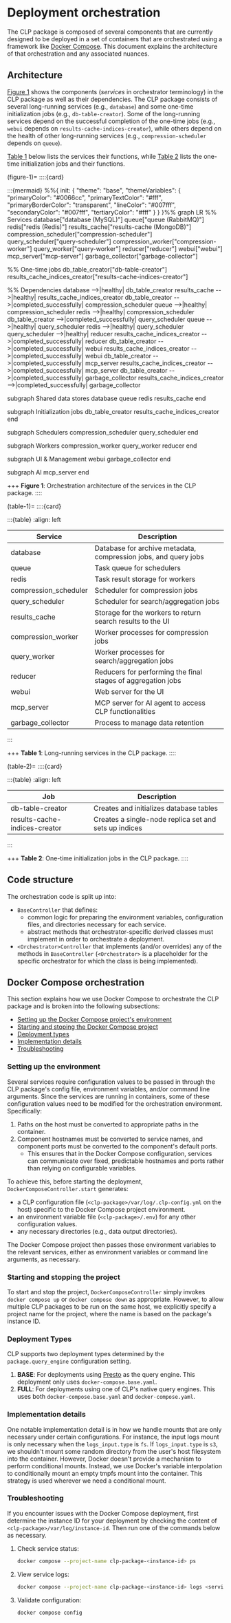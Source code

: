 # Deployment orchestration

The CLP package is composed of several components that are currently designed to be deployed in a
set of containers that are orchestrated using a framework like [Docker Compose][docker-compose].
This document explains the architecture of that orchestration and any associated nuances.

## Architecture

[Figure 1](#figure-1) shows the components (*services* in orchestrator terminology) in the CLP
package as well as their dependencies. The CLP package consists of several long-running services
(e.g., `database`) and some one-time initialization jobs (e.g., `db-table-creator`). Some of the
long-running services depend on the successful completion of the one-time jobs (e.g., `webui`
depends on `results-cache-indices-creator`), while others depend on the health of other long-running
services (e.g., `compression-scheduler` depends on `queue`).

[Table 1](#table-1) below lists the services their functions, while [Table 2](#table-2) lists the
one-time initialization jobs and their functions.

(figure-1)=
::::{card}

:::{mermaid}
%%{
    init: {
        "theme": "base",
        "themeVariables": {
            "primaryColor": "#0066cc",
            "primaryTextColor": "#fff",
            "primaryBorderColor": "transparent",
            "lineColor": "#007fff",
            "secondaryColor": "#007fff",
            "tertiaryColor": "#fff"
        }
    }
}%%
graph LR
  %% Services
  database["database (MySQL)"]
  queue["queue (RabbitMQ)"]
  redis["redis (Redis)"]
  results_cache["results-cache (MongoDB)"]
  compression_scheduler["compression-scheduler"]
  query_scheduler["query-scheduler"]
  compression_worker["compression-worker"]
  query_worker["query-worker"]
  reducer["reducer"]
  webui["webui"]
  mcp_server["mcp-server"]
  garbage_collector["garbage-collector"]

  %% One-time jobs
  db_table_creator["db-table-creator"]
  results_cache_indices_creator["results-cache-indices-creator"]

  %% Dependencies
  database -->|healthy| db_table_creator
  results_cache -->|healthy| results_cache_indices_creator
  db_table_creator -->|completed_successfully| compression_scheduler
  queue -->|healthy| compression_scheduler
  redis -->|healthy| compression_scheduler
  db_table_creator -->|completed_successfully| query_scheduler
  queue -->|healthy| query_scheduler
  redis -->|healthy| query_scheduler
  query_scheduler -->|healthy| reducer
  results_cache_indices_creator -->|completed_successfully| reducer
  db_table_creator -->|completed_successfully| webui
  results_cache_indices_creator -->|completed_successfully| webui
  db_table_creator -->|completed_successfully| mcp_server
  results_cache_indices_creator -->|completed_successfully| mcp_server
  db_table_creator -->|completed_successfully| garbage_collector
  results_cache_indices_creator -->|completed_successfully| garbage_collector

  subgraph Shared data stores
    database
    queue
    redis
    results_cache
  end

  subgraph Initialization jobs
    db_table_creator
    results_cache_indices_creator
  end

  subgraph Schedulers
    compression_scheduler
    query_scheduler
  end

  subgraph Workers
    compression_worker
    query_worker
    reducer
  end

  subgraph UI & Management
    webui
    garbage_collector
  end

  subgraph AI
    mcp_server
  end

+++
**Figure 1**: Orchestration architecture of the services in the CLP package.
::::

(table-1)=
::::{card}

:::{table}
:align: left

| Service               | Description                                                     |
|-----------------------|-----------------------------------------------------------------|
| database              | Database for archive metadata, compression jobs, and query jobs |
| queue                 | Task queue for schedulers                                       |
| redis                 | Task result storage for workers                                 |
| compression_scheduler | Scheduler for compression jobs                                  |
| query_scheduler       | Scheduler for search/aggregation jobs                           |
| results_cache         | Storage for the workers to return search results to the UI      |
| compression_worker    | Worker processes for compression jobs                           |
| query_worker          | Worker processes for search/aggregation jobs                    |
| reducer               | Reducers for performing the final stages of aggregation jobs    |
| webui                 | Web server for the UI                                           |
| mcp_server            | MCP server for AI agent to access CLP functionalities           |
| garbage_collector     | Process to manage data retention                                |

:::

+++
**Table 1**: Long-running services in the CLP package.
::::

(table-2)=
::::{card}

:::{table}
:align: left

| Job                           | Description                                           |
|-------------------------------|-------------------------------------------------------|
| db-table-creator              | Creates and initializes database tables               |
| results-cache-indices-creator | Creates a single-node replica set and sets up indices |

:::

+++
**Table 2**: One-time initialization jobs in the CLP package.
::::

## Code structure

The orchestration code is split up into:

* `BaseController` that defines:
  * common logic for preparing the environment variables, configuration files, and directories
    necessary for each service.
  * abstract methods that orchestrator-specific derived classes must implement in order to
    orchestrate a deployment.
* `<Orchestrator>Controller` that implements (and/or overrides) any of the methods in
  `BaseController` (`<Orchestrator>` is a placeholder for the specific orchestrator for which the
  class is being implemented).

## Docker Compose orchestration

This section explains how we use Docker Compose to orchestrate the CLP package and is broken into
the following subsections:

* [Setting up the Docker Compose project's environment](#setting-up-the-environment)
* [Starting and stoping the Docker Compose project](#starting-and-stopping-the-project)
* [Deployment types](#deployment-types)
* [Implementation details](#implementation-details)
* [Troubleshooting](#troubleshooting)

### Setting up the environment

Several services require configuration values to be passed in through the CLP package's config file,
environment variables, and/or command line arguments. Since the services are running in containers,
some of these configuration values need to be modified for the orchestration environment.
Specifically:

1. Paths on the host must be converted to appropriate paths in the container.
2. Component hostnames must be converted to service names, and component ports must be converted to the component's default ports.
    * This ensures that in the Docker Compose configuration, services can communicate over fixed, predictable hostnames and ports rather than relying on configurable variables.

To achieve this, before starting the deployment, `DockerComposeController.start` generates:

* a CLP configuration file (`<clp-package>/var/log/.clp-config.yml` on the host) specific to the
  Docker Compose project environment.
* an environment variable file (`<clp-package>/.env`) for any other configuration values.
* any necessary directories (e.g., data output directories).

The Docker Compose project then passes those environment variables to the relevant services, either
as environment variables or command line arguments, as necessary.

### Starting and stopping the project

To start and stop the project, `DockerComposeController` simply invokes `docker compose up` or
`docker compose down` as appropriate. However, to allow multiple CLP packages to be run on the same
host, we explicitly specify a project name for the project, where the name is based on the package's
instance ID.

### Deployment Types

CLP supports two deployment types determined by the `package.query_engine` configuration setting.

1. **BASE**: For deployments using [Presto][presto-integration] as the query engine. This deployment
   only uses `docker-compose.base.yaml`.
2. **FULL**: For deployments using one of CLP's native query engines. This uses both
   `docker-compose.base.yaml` and `docker-compose.yaml`.

### Implementation details

One notable implementation detail is in how we handle mounts that are only necessary under certain
configurations. For instance, the input logs mount is only necessary when the `logs_input.type` is
`fs`. If `logs_input.type` is `s3`, we shouldn't mount some random directory from the user's
host filesystem into the container. However, Docker doesn't provide a mechanism to perform
conditional mounts. Instead, we use Docker's variable interpolation to conditionally mount an empty
tmpfs mount into the container. This strategy is used wherever we need a conditional mount.

### Troubleshooting

If you encounter issues with the Docker Compose deployment, first determine the instance ID for your
deployment by checking the content of `<clp-package>/var/log/instance-id`. Then run one of the
commands below as necessary.

1. Check service status:

   ```bash
   docker compose --project-name clp-package-<instance-id> ps
   ```

2. View service logs:

   ```bash
   docker compose --project-name clp-package-<instance-id> logs <service-name>
   ```

3. Validate configuration:

   ```bash
   docker compose config
   ```

[docker-compose]: https://docs.docker.com/compose/
[presto-integration]: ../user-docs/guides-using-presto.md

